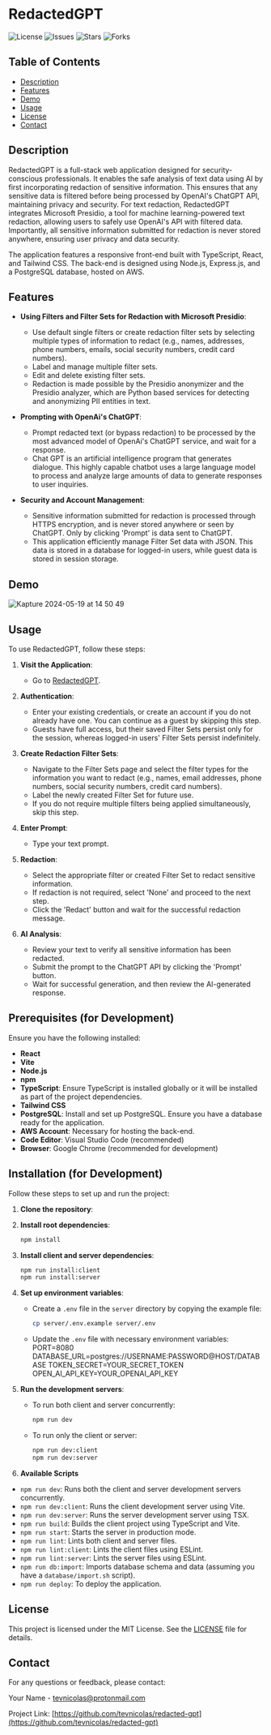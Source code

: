 # RedactedGPT

![License](https://img.shields.io/github/license/tevnicolas/redacted-gpt)
![Issues](https://img.shields.io/github/issues/tevnicolas/redacted-gpt)
![Stars](https://img.shields.io/github/stars/tevnicolas/redacted-gpt)
![Forks](https://img.shields.io/github/forks/tevnicolas/redacted-gpt)

## Table of Contents

- [Description](#description)
- [Features](#features)
- [Demo](#demo)
- [Usage](#usage)
- [License](#license)
- [Contact](#contact)

## Description

RedactedGPT is a full-stack web application designed for security-conscious professionals. It enables the safe analysis of text data using AI by first incorporating redaction of sensitive information. This ensures that any sensitive data is filtered before being processed by OpenAI's ChatGPT API, maintaining privacy and security. For text redaction, RedactedGPT integrates Microsoft Presidio, a tool for machine learning-powered text redaction, allowing users to safely use OpenAI's API with filtered data. Importantly, all sensitive information submitted for redaction is never stored anywhere, ensuring user privacy and data security.

The application features a responsive front-end built with TypeScript, React, and Tailwind CSS. The back-end is designed using Node.js, Express.js, and a PostgreSQL database, hosted on AWS.

## Features

- **Using Filters and Filter Sets for Redaction with Microsoft Presidio**:

  - Use default single filters or create redaction filter sets by selecting multiple types of information to redact (e.g., names, addresses, phone numbers, emails, social security numbers, credit card numbers).
  - Label and manage multiple filter sets.
  - Edit and delete existing filter sets.
  - Redaction is made possible by the Presidio anonymizer and the Presidio analyzer, which are Python based services for detecting and anonymizing PII entities in text.

- **Prompting with OpenAi's ChatGPT**:

  - Prompt redacted text (or bypass redaction) to be processed by the most advanced model of OpenAi's ChatGPT service, and wait for a response.
  - Chat GPT is an artificial intelligence program that generates dialogue. This highly capable chatbot uses a large language model to process and analyze large amounts of data to generate responses to user inquiries.

- **Security and Account Management**:
  - Sensitive information submitted for redaction is processed through HTTPS encryption, and is never stored anywhere or seen by ChatGPT. Only by clicking 'Prompt' is data sent to ChatGPT.
  - This application efficiently manage Filter Set data with JSON. This data is stored in a database for logged-in users, while guest data is stored in session storage.

## Demo

![Kapture 2024-05-19 at 14 50 49](https://github.com/tevnicolas/redacted-gpt/assets/155599138/b535c08c-3617-43f1-a3f5-b5ac215b9f07)

## Usage

To use RedactedGPT, follow these steps:

1. **Visit the Application**:

   - Go to [RedactedGPT](https://your-live-demo-link.com).

2. **Authentication**:

   - Enter your existing credentials, or create an account if you do not already have one. You can continue as a guest by skipping this step.
   - Guests have full access, but their saved Filter Sets persist only for the session, whereas logged-in users' Filter Sets persist indefinitely.

3. **Create Redaction Filter Sets**:

   - Navigate to the Filter Sets page and select the filter types for the information you want to redact (e.g., names, email addresses, phone numbers, social security numbers, credit card numbers).
   - Label the newly created Filter Set for future use.
   - If you do not require multiple filters being applied simultaneously, skip this step.

4. **Enter Prompt**:

   - Type your text prompt.

5. **Redaction**:

   - Select the appropriate filter or created Filter Set to redact sensitive information.
   - If redaction is not required, select 'None' and proceed to the next step.
   - Click the 'Redact' button and wait for the successful redaction message.

6. **AI Analysis**:

   - Review your text to verify all sensitive information has been redacted.
   - Submit the prompt to the ChatGPT API by clicking the 'Prompt' button.
   - Wait for successful generation, and then review the AI-generated response.

## Prerequisites (for Development)

Ensure you have the following installed:

- **React**
- **Vite**
- **Node.js**
- **npm**
- **TypeScript**: Ensure TypeScript is installed globally or it will be installed as part of the project dependencies.
- **Tailwind CSS**
- **PostgreSQL**: Install and set up PostgreSQL. Ensure you have a database ready for the application.
- **AWS Account**: Necessary for hosting the back-end.
- **Code Editor**: Visual Studio Code (recommended)
- **Browser**: Google Chrome (recommended for development)

## Installation (for Development)

Follow these steps to set up and run the project:

1. **Clone the repository**:

2. **Install root dependencies**:

   ```sh
   npm install
   ```

3. **Install client and server dependencies**:

   ```sh
   npm run install:client
   npm run install:server
   ```

4. **Set up environment variables**:

   - Create a `.env` file in the `server` directory by copying the example file:
     ```sh
     cp server/.env.example server/.env
     ```
   - Update the `.env` file with necessary environment variables:
     PORT=8080
     DATABASE_URL=postgres://USERNAME:PASSWORD@HOST/DATABASE
     TOKEN_SECRET=YOUR_SECRET_TOKEN
     OPEN_AI_API_KEY=YOUR_OPENAI_API_KEY

5. **Run the development servers**:

   - To run both client and server concurrently:
     ```sh
     npm run dev
     ```
   - To run only the client or server:
     ```sh
     npm run dev:client
     npm run dev:server
     ```

6. **Available Scripts**

- `npm run dev`: Runs both the client and server development servers concurrently.
- `npm run dev:client`: Runs the client development server using Vite.
- `npm run dev:server`: Runs the server development server using TSX.
- `npm run build`: Builds the client project using TypeScript and Vite.
- `npm run start`: Starts the server in production mode.
- `npm run lint`: Lints both client and server files.
- `npm run lint:client`: Lints the client files using ESLint.
- `npm run lint:server`: Lints the server files using ESLint.
- `npm run db:import`: Imports database schema and data (assuming you have a `database/import.sh` script).
- `npm run deploy`: To deploy the application.

## License

This project is licensed under the MIT License. See the [LICENSE](LICENSE) file for details.

## Contact

For any questions or feedback, please contact:

Your Name - [tevnicolas@protonmail.com](mailto:tevnicolas@protonmail.com)

Project Link: [https://github.com/tevnicolas/redacted-gpt](https://github.com/tevnicolas/redacted-gpt)

```

```
